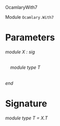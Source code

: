 OcamlaryWith7

Module  `` Ocamlary.With7 `` 


# Parameters

###### module X : sig

######     module type T


###### end


# Signature

###### module type T = X.T

